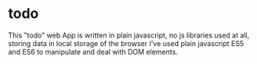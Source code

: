 # todo
This "todo" web App is written in plain javascript, no js libraries used at all, storing data in local storage of the browser
I've used plain javascript ES5 and ES6 to manipulate and deal with DOM elements.
